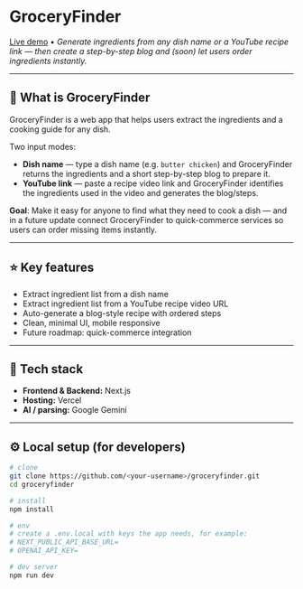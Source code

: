 # GroceryFinder

[Live demo](https://groceryfinder.vercel.app/) • *Generate ingredients from any dish name or a YouTube recipe link — then create a step-by-step blog and (soon) let users order ingredients instantly.*

---

## 🚀 What is GroceryFinder

GroceryFinder is a web app that helps users extract the ingredients and a cooking guide for any dish.

Two input modes:
- **Dish name** — type a dish name (e.g. `butter chicken`) and GroceryFinder returns the ingredients and a short step-by-step blog to prepare it.  
- **YouTube link** — paste a recipe video link and GroceryFinder identifies the ingredients used in the video and generates the blog/steps.

**Goal**: Make it easy for anyone to find what they need to cook a dish — and in a future update connect GroceryFinder to quick-commerce services so users can order missing items instantly.

---

## ⭐ Key features

- Extract ingredient list from a dish name  
- Extract ingredient list from a YouTube recipe video URL  
- Auto-generate a blog-style recipe with ordered steps  
- Clean, minimal UI, mobile responsive  
- Future roadmap: quick-commerce integration  

---

## 🧩 Tech stack

- **Frontend & Backend:** Next.js  
- **Hosting:** Vercel  
- **AI / parsing:** Google Gemini 
  

---

## ⚙️ Local setup (for developers)

```bash
# clone
git clone https://github.com/<your-username>/groceryfinder.git
cd groceryfinder

# install
npm install

# env
# create a .env.local with keys the app needs, for example:
# NEXT_PUBLIC_API_BASE_URL=
# OPENAI_API_KEY=

# dev server
npm run dev
